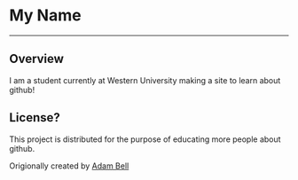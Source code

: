 # My Name
***
## Overview
	
I am a student currently at Western University making a site to learn about github!


## License?

This project is distributed for the purpose of educating more people about github.

Origionally created by [Adam Bell](b3ll.github.com)
